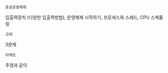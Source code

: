 `혼공운영체제` 

입출력장치 (다양한 입출력방법), 운영체제 시작하기, 프로세스와 스레드, CPU 스케줄링 <br>

`코테` <br>

3문제 <br>

`리액트`

주영과 같이

